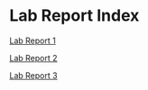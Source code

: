 # Lab Report Index

[Lab Report 1](https://aconsiglio03.github.io/cse15l-lab-reports/lab-report-1-week-2.html)

[Lab Report 2](https://github.com/aconsiglio03/cse15l-lab-reports/blob/main/lab-report-2-week-4.md)

[Lab Report 3](https://github.com/aconsiglio03/cse15l-lab-reports/blob/main/lab-report-3-week-6.md)
